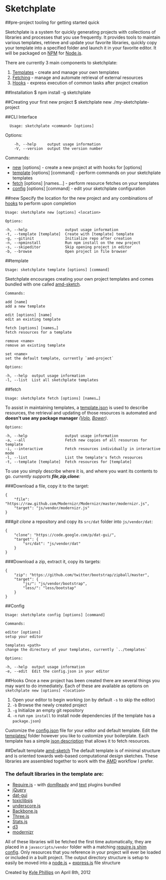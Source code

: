 # Sketchplate
##pre-project tooling for getting started quick

Sketchplate is a system for quickly generating projects with collections of libraries and processes that you use frequently. It provides tools to maintain various templates, retrieve and update your favorite libraries, quickly copy your template into a specified folder and launch it in your favorite editor. It will be packaged on [NPM](http://npmjs.org) for [Node.js](http://nodejs.org).

There are currently 3 main components to sketchplate:

1.	[Templates](#templates) - create and manage your own templates
1.	[Fetching](#fetching) - manage and automate retrieval of external resources
1.	[Hooks](#hooks) - express execution of common tasks after project creation

##Installation
	$ npm install -g sketchplate

##Creating your first new project
	$ sketchplate new ./my-sketchplate-project

##CLI Interface

	  Usage: sketchplate <command> [options]

Options:

	    -h, --help     output usage information
	    -V, --version  output the version number

Commands:

-	[new](#new) [options] <location> - create a new project at <location> with hooks for [options]
-	[template](#template) [options] [command] - perform commands on your sketchplate templates
-	[fetch](#fetch) [options] [names…] - perform resource fetches on your templates
-	[config](#config) [options] [command] - edit your sketchplate configuration


##new
Specify the location for the new project and any combinations of [hooks](#hooks) to perform upon completion

	Usage: sketchplate new [options] <location>

	Options:

    -h, --help                 output usage information
    -t, --template [template]  Create with [template] template
    -g, --gitinit              Initialize repo after creation
    -n, --npminstall           Run npm install on the new project
    -s, --skipeditor           Skip opening project in editor
    -b, --browse               Open project in file browser


##template

	Usage: sketchplate template [options] [command]

Sketchplate encourages creating your own project templates and comes bundled with one called [amd-sketch](#default-template-amd-sketch).

	Commands:

    add [name]
    add a new template
    
    edit [options] [name]
    edit an existing template
    
    fetch [options] [names…]
    fetch resources for a template
    
    remove <name>
    remove an existing template
    
    set <name>
    set the default template, currently `amd-project`

	Options:

    -h, --help  output usage information
    -l, --list  List all sketchplate templates

##fetch

	Usage: sketchplate fetch [options] [names…]

To assist in maintaining templates, a [template.json](./templates/amd-sketch/template.json) is used to describe resources, the retrieval and updating of those resources is automated and **doesn't use any package manager** _([Volo](http://github.com/jrburke/volojs), [Bower](http://github.com/twitter/bower))_.

	Options:

    -h, --help                 output usage information
    -a, --all                  Fetch new copies of all resources for template
    -i, --interactive          Fetch resources individually in interactive mode
    -l, --list                 List the template's fetch resources
    -t, --template [template]  Fetch resources for [template]


To use you simply describe where it is, and where you want its contents to go.
_currently supports **file**,**zip**,**clone**:_

###Download a file, copy it to the target:

	{
		"file": "https://raw.github.com/Modernizr/Modernizr/master/modernizr.js",
		"target": "js/vendor/modernizr.js"
	}

###_git clone_ a repository and copy its `src/dat` folder into `js/vendor/dat`:

	{
		"clone": "https://code.google.com/p/dat-gui/",
		"target": {
			"src/dat": "js/vendor/dat"
		}
	}

###Download a zip, extract it, copy its targets:

	{
		"zip": "https://github.com/twitter/bootstrap/zipball/master",
		"target": {
			"js/": "js/vendor/bootstrap",
			"less/": "less/bootstap"
		}
	}

##Config

	Usage: sketchplate config [options] [command]

	Commands:

    editor [options] 
    setup your editor
    
    templates <path>
    change the directory of your templates, currently `../templates`

	Options:

    -h, --help  output usage information
    -e, --edit  Edit the config.json in your editor


##Hooks
Once a new project has been created there are several things you may want to do immediately. Each of these are available as options on `sketchplate new [options] <location>`

1.	Open your editor to begin working (on by default `-s` to skip the editor)
1.	`-b` Browse the newly created project
1.	`-g` Initialize an empty git repository
1.	`-n` run `npm install` to install node dependencies (if the template has a `package.json`)



Customize the [config.json](https://github.com/hapticdata/Sketchplate/blob/master/config.json) file for your editor and default template.  Edit the [templates/](https://github.com/hapticdata/Sketchplate/tree/master/template) folder however you like to customize your boilerplate. Each template has a simple [json description](https://github.com/hapticdata/Sketchplate/blob/master/templates/amd-sketch.json) that allows it to fetch resources.


##Default template [amd-sketch](https://github.com/hapticdata/Sketchplate/blob/master/templates/)
The default template is of minimal structure and is oriented towards web-based computational design sketches. These libraries are assembled together to work with the [AMD](https://github.com/amdjs/amdjs-api/wiki/AMD) workflow I prefer. 
### The default libraries in the template are:
* [Require.js](http://requirejs.org) - with [domReady](https://github.com/requirejs/domReady) and [text](https://github.com/requirejs/text) plugins bundled
* [jQuery](http://jquery.com)
* [dat-gui](http://code.google.com/p/dat-gui/)
* [toxiclibsjs](http://haptic-data.com/toxiclibsjs)
* [underscore.js](http://documentcloud.github.com/underscore/)
* [Backbone.js](http://documentcloud.github.com/backbone/)
* [Three.js](http://mrdoob.github.com/three.js/)
* [Stats.js](http://github.com/mrdoob/stats.js/)
* [d3](http://github.com/mbostock/d3)
* [modernizr](http://modernizr.com)

All of these libraries will be fetched the first time automatically, they are placed in a `javascripts/vendor` folder with a matching [require.js shim config](http://requirejs.org/docs/api.html#config-shim). Only resources that you reference in your project will ever be loaded or included in a built project. The output directory structure is setup to easily be moved into a [node.js](http://nodejs.org) + [express.js](http://expressjs.com) file structure

Created by [Kyle Phillips](http://haptic-data.com) on April 8th, 2012